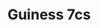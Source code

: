 ---
title: "Guiness 7cs"
year: 2018
draft: false
main_image: guiness.png
read_more: read about it
description: A PWA for quality checking Guiness, backed by image classification AI. 
tags:
- AI
- Machine Learning
- PWA
---